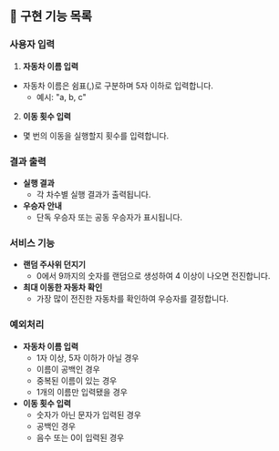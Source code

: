 ## 📝 구현 기능 목록

### 사용자 입력

1. **자동차 이름 입력**

- 자동차 이름은 쉼표(,)로 구분하며 5자 이하로 입력합니다.
    - 예시: "a, b, c"

2. **이동 횟수 입력**

- 몇 번의 이동을 실행할지 횟수를 입력합니다.

### 결과 출력

- **실행 결과**
    - 각 차수별 실행 결과가 출력됩니다.
- **우승자 안내**
    - 단독 우승자 또는 공동 우승자가 표시됩니다.

### 서비스 기능

- **랜덤 주사위 던지기**
    - 0에서 9까지의 숫자를 랜덤으로 생성하여 4 이상이 나오면 전진합니다.
- **최대 이동한 자동차 확인**
    - 가장 많이 전진한 자동차를 확인하여 우승자를 결정합니다.

### 예외처리

- **자동차 이름 입력**
    - 1자 이상, 5자 이하가 아닐 경우
    - 이름이 공백인 경우
    - 중복된 이름이 있는 경우
    - 1개의 이름만 입력됐을 경우
- **이동 횟수 입력**
    - 숫자가 아닌 문자가 입력된 경우
    - 공백인 경우
    - 음수 또는 0이 입력된 경우